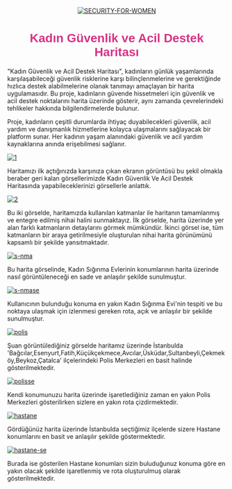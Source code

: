 <p align="center">
  <a href="https://ibb.co/Zb32qTp">
    <img src="https://i.ibb.co/Zb32qTp/SECURITY-FOR-WOMEN.png" alt="SECURITY-FOR-WOMEN" border="0">
  </a>
</p>

<h1 align="center" style="color:#d63384; font-family:Arial, sans-serif;">
  Kadın Güvenlik ve Acil Destek Haritası
</h1>

   "Kadın Güvenlik ve Acil Destek Haritası", kadınların günlük yaşamlarında karşılaşabileceği güvenlik risklerine karşı bilinçlenmelerine ve gerektiğinde hızlıca destek alabilmelerine olanak tanımayı amaçlayan bir harita uygulamasıdır. Bu proje, kadınların güvende hissetmeleri için güvenlik ve acil destek noktalarını harita üzerinde gösterir, aynı zamanda çevrelerindeki tehlikeler hakkında bilgilendirmelerde bulunur.

   Proje, kadınların çeşitli durumlarda ihtiyaç duyabilecekleri güvenlik, acil yardım ve danışmanlık hizmetlerine kolayca ulaşmalarını sağlayacak bir platform sunar. Her kadının yaşam alanındaki güvenlik ve acil yardım kaynaklarına anında erişebilmesi sağlanır.

<a href="https://ibb.co/KTKQqVV"><img src="https://i.ibb.co/B0n7ZTT/1.jpg" alt="1" border="0"></a>

Haritamızı ilk açtığınızda karşınıza çıkan ekranın görüntüsü bu şekil olmakla beraber geri kalan görsellerimizde Kadın Güvenlik Ve Acil Destek Haritasında yapabileceklerinizi görsellerle anlattık.

<a href="https://ibb.co/mWFXpsY"><img src="https://i.ibb.co/6CJ1Qhp/2.png" alt="2" border="0"></a>

Bu iki görselde, haritamızda kullanılan katmanlar ile haritanın tamamlanmış ve entegre edilmiş nihai halini sunmaktayız. İlk görselde, harita üzerinde yer alan farklı katmanların detaylarını görmek mümkündür. İkinci görsel ise, tüm katmanların bir araya getirilmesiyle oluşturulan nihai harita görünümünü kapsamlı bir şekilde yansıtmaktadır.

<a href="https://ibb.co/1f29qwFZ"><img src="https://i.ibb.co/QFm6N1y9/s-nma.jpg" alt="s-nma" border="0"></a>

Bu harita görselinde, Kadın Sığınma Evlerinin konumlarının harita üzerinde nasıl görüntüleneceği en sade ve anlaşılır şekilde sunulmuştur.

<a href="https://ibb.co/Z6kgBHxS"><img src="https://i.ibb.co/3yLFpfcv/s-nmase.jpg" alt="s-nmase" border="0"></a>

Kullanıcının bulunduğu konuma en yakın Kadın Sığınma Evi'nin tespiti ve bu noktaya ulaşmak için izlenmesi gereken rota, açık ve anlaşılır bir şekilde sunulmuştur.

<a href="https://ibb.co/Cpr5DcyN"><img src="https://i.ibb.co/WNTWjhXq/polis.jpg" alt="polis" border="0"></a>

Şuan görüntülediğiniz görselde haritamız üzerinde İstanbulda 'Bağcılar,Esenyurt,Fatih,Küçükçekmece,Avcılar,Üsküdar,Sultanbeyli,Çekmeköy,Beykoz,Çatalca' ilçelerindeki Polis Merkezleri en basit halinde gösterilmektedir.

<a href="https://ibb.co/B5HyCQ5Z"><img src="https://i.ibb.co/v6C3jT6P/polisse.jpg" alt="polisse" border="0"></a>

Kendi konumunuzu harita üzerinde işaretlediğiniz zaman en yakın Polis Merkezleri gösterilirken sizlere en yakın rota çizdirmektedir.

<a href="https://ibb.co/wN56Zcms"><img src="https://i.ibb.co/6RjscXCB/hastane.jpg" alt="hastane" border="0"></a>

Gördüğünüz harita üzerinde İstanbulda seçtiğimiz ilçelerde sizere Hastane konumlarını en basit ve anlaşılır şekilde göstermektedir.

<a href="https://ibb.co/CpSNc5Bv"><img src="https://i.ibb.co/xKrPkShG/hastane-se.jpg" alt="hastane-se" border="0"></a>

Burada ise gösterilen Hastane konumları sizin buluduğunuz konuma göre en yakın olacak şekilde işaretlenmiş ve rota oluşturulmuş olarak gösterilmektedir.



